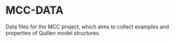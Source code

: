 # MCC-DATA
Data files for the MCC project, which aims to collect examples and properties of Quillen model structures.
